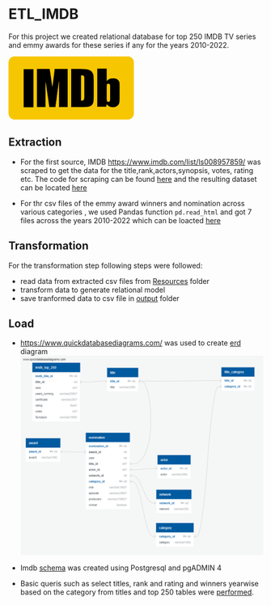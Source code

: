 # ETL_IMDB

For this project we created relational database for top 250 IMDB TV series and  emmy awards for these series if any for the years 2010-2022.



   ![image](Extraction/IMDB%20image.png)

## Extraction

- For the first source, IMDB <https://www.imdb.com/list/ls008957859/> was scraped to get the data for the title,rank,actors,synopsis, votes, rating etc. The code for scraping can be found [here](https://github.com/joshi-swetam/ETL_IMDB/blob/extract/Extraction/IMDB_Scrape.ipynb) and the resulting dataset can be located [here](ETL_IMDB\Transformation\Resources\IMDB_cleaned_Top_250.csv)

- For thr csv files of the emmy award winners and nomination across various categories , we used Pandas function `pd.read_html` and got 7 files across the years 2010-2022 which can be loacted [here](https://github.com/joshi-swetam/ETL_IMDB/blob/main/Extraction/IMDB_Scrape.ipynb)

## Transformation
For the transformation step following steps were followed: 
-  read data from extracted csv files from [Resources](Resources) folder
- transform data to generate relational model
- save tranformed data to csv file in [output](output) folder

## Load

- https://www.quickdatabasediagrams.com/ was used to create [erd](erd) diagram 
![image](Load/erd.png)

- Imdb [schema](Load\schema.sql) was created using Postgresql and pgADMIN 4 
 - Basic queris such as select titles, rank and rating  and winners yearwise based on  the category from titles and top 250 tables were [performed](Load\Queries.sql).
